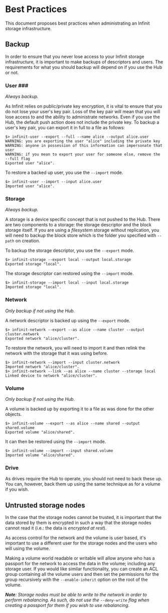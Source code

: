Best Practices
==============

This document proposes best practices when administrating an Infinit storage infrastructure.

Backup
------

In order to ensure that you never lose access to your Infinit storage infrastructure, it is important to make backups of descriptors and users. The requirements for what you should backup will depend on if you use the Hub or not.

### User ###

*Always backup.*

As Infinit relies on public/private key encryption, it is vital to ensure that you do not lose your user's key pair. Loss of the key pair will mean that you will lose access to and the ability to administrate networks. Even if you use the Hub, the default push action does not include the private key. To backup a user's key pair, you can export it in full to a file as follows:

```
$> infinit-user --export --full --name alice --output alice.user
WARNING: you are exporting the user "alice" including the private key
WARNING: anyone in possession of this information can impersonate that user
WARNING: if you mean to export your user for someone else, remove the --full flag
Exported user "alice".
```

To restore a backed up user, you use the `--import` mode.

```
$> infinit-user --import --input alice.user
Imported user "alice".
```

### Storage ###

*Always backup.*

A storage is a device specific concept that is not pushed to the Hub. There are two components to a storage: the storage descriptor and the block storage itself. If you are using a *filesystem* storage without replication, you will need to backup the block store which is the folder you specified with `--path` on creation.

To backup the storage descriptor, you use the `--export` mode.

```
$> infinit-storage --export local --output local.storage
Exported storage "local".
```

The storage descriptor can restored using the `--import` mode.

```
$> infinit-storage --import local --input local.storage
Imported storage "local".
```

### Network ###

*Only backup if not using the Hub.*

A network descriptor is backed up using the `--export` mode.

```
$> infinit-network --export --as alice --name cluster --output cluster.network
Exported network "alice/cluster".
```

To restore the network, you will need to import it and then relink the network with the storage that it was using before.

```
$> infinit-network --import --input cluster.network
Imported network "alice/cluster".
$> infinit-network --link --as alice --name cluster --storage local
Linked device to network "alice/cluster".
```

### Volume ###

*Only backup if not using the Hub.*

A volume is backed up by exporting it to a file as was done for the other objects.

```
$> infinit-volume --export --as alice --name shared --output shared.volume
Exported volume "alice/shared".
```

It can then be restored using the `--import` mode.

```
$> infinit-volume --import --input shared.volume
Imported volume "alice/shared".
```

### Drive ###

As drives require the Hub to operate, you should not need to back these up. You can, however, back them up using the same technique as for a volume if you wish.

Untrusted storage nodes
-----------------------

In the case that the storage nodes cannot be trusted, it is important that the data stored by them is encrypted in such a way that the storage nodes cannot read it (i.e.: the data is *encrypted at rest*).

As access control for the network and the volume is user based, it's important to use a different user for the storage nodes and the users who will using the volume.

Making a volume world readable or writable will allow anyone who has a passport for the network to access the data in the volume; including any storage user. If you would like similar functionality, you can create an ACL group containing all the volume users and then set the permissions for the group recursively with the `--enable-inherit` option on the root of the volume.

_**Note**: Storage nodes must be able to write to the network in order to perform rebalancing. As such, do not use the `--deny-write` flag when creating a passport for them if you wish to use rebalancing._

